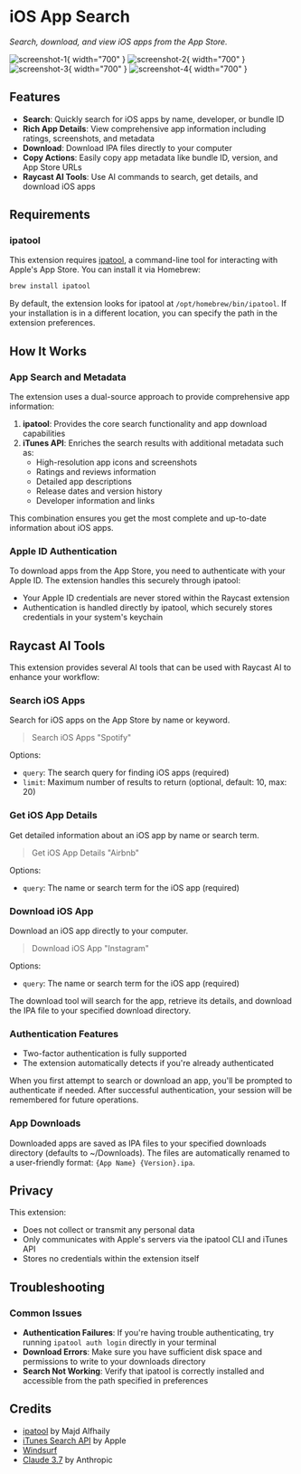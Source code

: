 # iOS App Search

_Search, download, and view iOS apps from the App Store._

![screenshot-1](./metadata/screenshot-1.png){ width="700" }
![screenshot-2](./metadata/screenshot-2.png){ width="700" }
![screenshot-3](./metadata/screenshot-3.png){ width="700" }
![screenshot-4](./metadata/screenshot-4.png){ width="700" }

## Features

- **Search**: Quickly search for iOS apps by name, developer, or bundle ID
- **Rich App Details**: View comprehensive app information including ratings, screenshots, and metadata
- **Download**: Download IPA files directly to your computer
- **Copy Actions**: Easily copy app metadata like bundle ID, version, and App Store URLs
- **Raycast AI Tools**: Use AI commands to search, get details, and download iOS apps

## Requirements

### ipatool

This extension requires [ipatool](https://github.com/majd/ipatool), a command-line tool for interacting with Apple's App Store. You can install it via Homebrew:

```bash
brew install ipatool
```

By default, the extension looks for ipatool at `/opt/homebrew/bin/ipatool`. If your installation is in a different location, you can specify the path in the extension preferences.

## How It Works

### App Search and Metadata

The extension uses a dual-source approach to provide comprehensive app information:

1. **ipatool**: Provides the core search functionality and app download capabilities
2. **iTunes API**: Enriches the search results with additional metadata such as:
   - High-resolution app icons and screenshots
   - Ratings and reviews information
   - Detailed app descriptions
   - Release dates and version history
   - Developer information and links

This combination ensures you get the most complete and up-to-date information about iOS apps.

### Apple ID Authentication

To download apps from the App Store, you need to authenticate with your Apple ID. The extension handles this securely through ipatool:

- Your Apple ID credentials are never stored within the Raycast extension
- Authentication is handled directly by ipatool, which securely stores credentials in your system's keychain

## Raycast AI Tools

This extension provides several AI tools that can be used with Raycast AI to enhance your workflow:

### Search iOS Apps

Search for iOS apps on the App Store by name or keyword.

> Search iOS Apps "Spotify"

Options:

- `query`: The search query for finding iOS apps (required)
- `limit`: Maximum number of results to return (optional, default: 10, max: 20)

### Get iOS App Details

Get detailed information about an iOS app by name or search term.

> Get iOS App Details "Airbnb"

Options:

- `query`: The name or search term for the iOS app (required)

### Download iOS App

Download an iOS app directly to your computer.

> Download iOS App "Instagram"

Options:

- `query`: The name or search term for the iOS app (required)

The download tool will search for the app, retrieve its details, and download the IPA file to your specified download directory.

### Authentication Features

- Two-factor authentication is fully supported
- The extension automatically detects if you're already authenticated

When you first attempt to search or download an app, you'll be prompted to authenticate if needed. After successful authentication, your session will be remembered for future operations.

### App Downloads

Downloaded apps are saved as IPA files to your specified downloads directory (defaults to ~/Downloads). The files are automatically renamed to a user-friendly format: `{App Name} {Version}.ipa`.

## Privacy

This extension:

- Does not collect or transmit any personal data
- Only communicates with Apple's servers via the ipatool CLI and iTunes API
- Stores no credentials within the extension itself

## Troubleshooting

### Common Issues

- **Authentication Failures**: If you're having trouble authenticating, try running `ipatool auth login` directly in your terminal
- **Download Errors**: Make sure you have sufficient disk space and permissions to write to your downloads directory
- **Search Not Working**: Verify that ipatool is correctly installed and accessible from the path specified in preferences

## Credits

- [ipatool](https://github.com/majd/ipatool) by Majd Alfhaily
- [iTunes Search API](https://developer.apple.com/library/archive/documentation/AudioVideo/Conceptual/iTuneSearchAPI/index.html) by Apple
- [Windsurf](https://windsurf.com/)
- [Claude 3.7](https://claude.ai) by Anthropic
